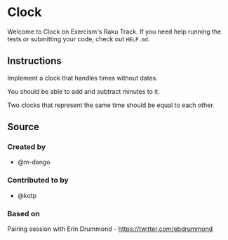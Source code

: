 # Clock

Welcome to Clock on Exercism's Raku Track.
If you need help running the tests or submitting your code, check out `HELP.md`.

## Instructions

Implement a clock that handles times without dates.

You should be able to add and subtract minutes to it.

Two clocks that represent the same time should be equal to each other.

## Source

### Created by

- @m-dango

### Contributed to by

- @kotp

### Based on

Pairing session with Erin Drummond - https://twitter.com/ebdrummond